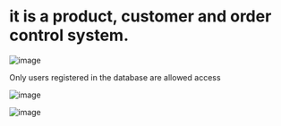 # it is a product, customer and order control system.

![image](https://github.com/yagmurhoser/InventoryManagementSystem/assets/126350317/bbb77496-ce44-4012-b467-65ab610935ca)

Only users registered in the database are allowed access

![image](https://github.com/yagmurhoser/InventoryManagementSystem/assets/126350317/494f621f-644b-42f2-8045-64d1f19f7554)

![image](https://github.com/yagmurhoser/InventoryManagementSystem/assets/126350317/475ec6eb-735d-4f7a-bbe1-35d826f30eb3)

